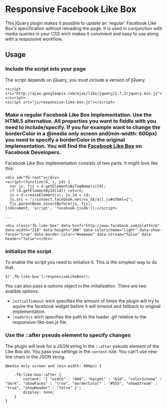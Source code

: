 # Responsive Facebook Like Box

This jQuery plugin makes it possible to update an 'regular' Facebook Like Box's specification without reloading the page. It is used in conjunction with media queries in your CSS wich makes it convinient and easy to use along with a responsive workflow.



## Usage


### Include the script into your page
The script depends on jQuery, you must include a version of jQuery.

	<script src="http://ajax.googleapis.com/ajax/libs/jquery/1.7.2/jquery.min.js"></script>
	<script src="js/responsive-like-box.js"></script>
	
	
### Make a regular Facebook Like Box implementation. Use the HTML5 alternative. All properties you want to fiddle with you need to include/specify. If you for example want to change the borderColor in a @media only screen and(min-width: 600px) you need to specify a borderColor in the original implementation. You will find the [Facebook Like Box](http://developers.facebook.com/docs/reference/plugins/like-box/) on Facebook Developers.

Facebook Like Box implementation consists of two parts. It might look like this:

	<div id="fb-root"></div>
	<script>(function(d, s, id) {
	  var js, fjs = d.getElementsByTagName(s)[0];
	  if (d.getElementById(id)) return;
	  js = d.createElement(s); js.id = id;
	  js.src = "//connect.facebook.net/sv_SE/all.js#xfbml=1";
	  fjs.parentNode.insertBefore(js, fjs);
	}(document, 'script', 'facebook-jssdk'));</script>

	...
	
	<div class="fb-like-box" data-href="http://www.facebook.com/platform" data-width="318" data-height="300" data-colorscheme="light" data-show-faces="true" data-border-color="#eeeeee" data-stream="false" data-header="false"></div>


### Initialize the script
To enable the script you need to initialize it. This is the simplest way to do that.

	$('.fb-like-box').responsiveLikeBox();
	
You can also pass a options object in the initialization. There are two avalible options:

* `initialTimeout` wich specifies the amount of times the plugin will try to aquire the facebook widget before it will timeout and fallback to original implementation.
* `loaderSrc` wich specifies the path to the loader .gif relative to the responsive-like-box.js file.


### Use the ::after pseudo element to specify changes

The plugin will look for a JSON string in the `::after` pseudo element of the Like Box div. You pass you settings in the `content` rule. You can't use new-line chars in the JSON string.

	@media only screen and (min-width: 600px) {
		
		.fb-like-box::after {
			content: '{ "width" : "600", "height" : "618", "colorScheme" : "dark", "showFaces" : "true", "borderColor" : "#555", "showStream" : "true", "showHeader" : "false" }';
			display: none;
		}
	}